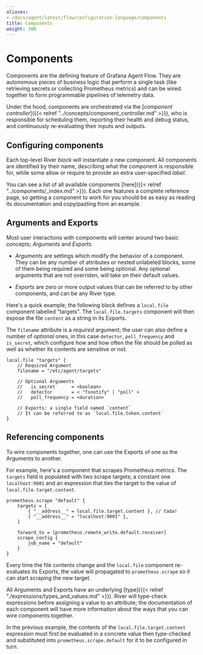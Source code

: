 ```yaml
---
aliases:
- /docs/agent/latest/flow/configuration-language/components
title: Components
weight: 300
---
```


# Components
Components are the defining feature of Grafana Agent Flow. They are autonomous
pieces of business logic that perform a single task (like retrieving secrets or
collecting Prometheus metrics) and can be wired together to form programmable
pipelines of telemetry data.

Under the hood, components are orchestrated via the [_component
controller_]({{< relref "../concepts/component_controller.md" >}}), who is
responsible for scheduling them, reporting their health and debug status, and
continuously re-evaluating their inputs and outputs.


## Configuring components
Each top-level River _block_ will instantiate a new component. All components
are identified by their name, describing what the component is responsible for,
while some allow or require to provide an extra user-specified _label_.

You can see a list of all available components [here]({{< relref "../components/_index.md" >}}).
Each one features a complete reference page, so getting a component to work for
you should be as easy as reading its documentation and copy/pasting from an
example.

## Arguments and Exports
Most user interactions with components will center around two basic concepts;
_Arguments_ and _Exports_.

* _Arguments_ are settings which modify the behavior of a component. They can
 be any number of attributes or nested unlabeled blocks, some of them being
required and some being optional. Any optional arguments that are not
overriden, will take on their default values.

* _Exports_ are zero or more output values that can be referred to by other
  components, and can be any River type.

Here's a quick example; the following block defines a `local.file` component
labelled "targets". The `local.file.targets` component will then expose the
file `content` as a string in its Exports.

The `filename` attribute is a _required_ argument; the user can also define a
number of _optional_ ones, in this case `detector`, `poll_frequency` and
`is_secret`, which configure how and how often the file should be polled
as well as whether its contents are sensitive or not.

```river
local.file "targets" {
	// Required Argument
	filename = "/etc/agent/targets" 

	// Optional Arguments
	//   is_secret      = <boolean>
	//   detector       = < "fsnotify" | "poll" >
	//   poll_frequency = <duration> 

	// Exports: a single field named `content`
	// It can be referred to as `local.file.token.content`
}
```

## Referencing components
To wire components together, one can use the Exports of one as the Arguments
to another.

For example, here's a component that scrapes Prometheus metrics. The `targets`
field is populated with two scrape targets; a constant one `localhost:9001` and
an expression that ties the target to the value of
`local.file.target.content`.

```river
prometheus.scrape "default" {
	targets = [
		{ "__address__" = local.file.target.content }, // tada!
		{ "__address__" = "localhost:9001" },
	] 

	forward_to = [prometheus.remote_write.default.receiver]
	scrape_config {
		job_name = "default"
	}
}
```

Every time the file contents change and the `local.file` component re-evaluates
its Exports, the value will propagated to `prometheus.scrape` so it can start
scraping the new target.

All Arguments and Exports have an underlying [type]({{< relref "./expressions/types_and_values.md" >}}).
River will type-check expressions before assigning a value to an attribute; the
documentation of each component will have more information about the ways that
you can wire components together.

In the previous example, the contents of the `local.file.target.content`
expression must first be evaluated in a concrete value then type-checked and
substituted into `prometheus.scrape.default` for it to be configured in turn.

